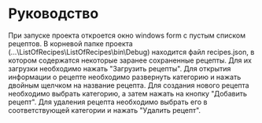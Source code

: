 # Руководство
При запуске проекта откроется окно windows form с пустым списком рецептов. В корневой папке проекта (...\ListOfRecipes\ListOfRecipes\bin\Debug) находится файл recipes.json, в котором содержатся некоторые заранее сохраненные рецепты. Для их загрузки необходимо нажать "Загрузить рецепты".
Для открытия информации о рецепте необходимо развернуть категорию и нажать двойным щелчком на название рецепта.
Для создания нового рецепта необходимо выбрать категорию, а затем нажать на кнопку "Добавить рецепт".
Для удаления рецепта необходимо выбрать его в соответствующей категории и нажать "Удалить рецепт".
